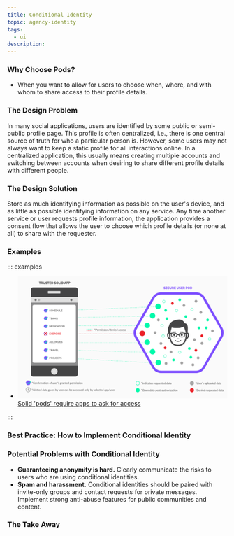```yaml
---
title: Conditional Identity 
topic: agency-identity
tags:
  - ui
description:
---
```


### Why Choose Pods?

- When you want to allow for users to choose when, where, and with whom to share access to their profile details.

### The Design Problem

In many social applications, users are identified by some public or semi-public
profile page. This profile is often centralized, i.e., there is one central
source of truth for who a particular person is. However, some users may not always
want to keep a static profile for all interactions online. In a centralized
application, this usually means creating multiple accounts and switching
between accounts when desiring to share different profile details with
different people. 

### The Design Solution

Store as much identifying information as possible on the user's device, and as
little as possible identifying information on any service. Any time another
service or user requests profile information, the application provides a consent
flow that allows the user to choose which profile details (or none at all) to
share with the requester. 

### Examples

::: examples

- [![Conditional identity in Solid](solid.png) Solid 'pods' require apps to ask for access](solid.png)

::: 

### Best Practice: How to Implement Conditional Identity

### Potential Problems with Conditional Identity

- **Guaranteeing anonymity is hard.** Clearly communicate the risks to users who
  are using conditional identities.
- **Spam and harassment.** Conditional identities should be paired with
  invite-only groups and contact requests for private messages. Implement
  strong anti-abuse features for public communities and content.

### The Take Away

